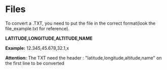 <h1> Files </h1>
<p> To convert a .TXT, you need to put the file in the correct format(look the file_example.txt for reference). </p>
<p><b> LATITUDE,LONGITUDE,ALTITUDE,NAME</b></p>
<p> <b>Example:</b> 12.345,45.678,32.1,x
<p><b>Attention:</b> The TXT need the header : "latitude,longitude,altitude,name" on the first line to be converted
